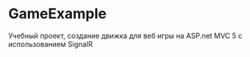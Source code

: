 # GameExample
Учебный проект, создание движка для веб игры на ASP.net MVC 5 с использованием SignalR
